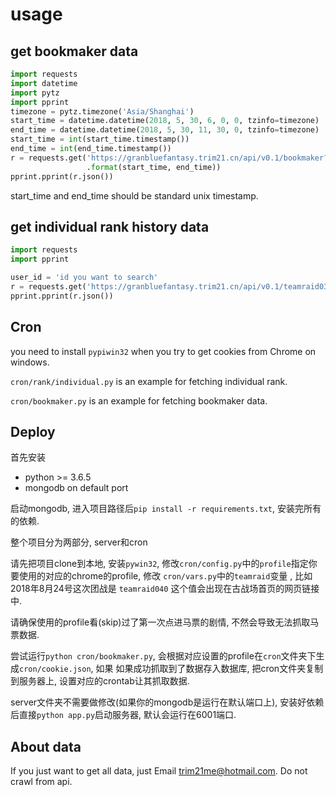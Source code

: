 # usage

## get bookmaker data

```python
import requests
import datetime
import pytz
import pprint
timezone = pytz.timezone('Asia/Shanghai')
start_time = datetime.datetime(2018, 5, 30, 6, 0, 0, tzinfo=timezone)
end_time = datetime.datetime(2018, 5, 30, 11, 30, 0, tzinfo=timezone)
start_time = int(start_time.timestamp())
end_time = int(end_time.timestamp())
r = requests.get('https://granbluefantasy.trim21.cn/api/v0.1/bookmaker?start={}&end={}'
                 .format(start_time, end_time))
pprint.pprint(r.json())
```

start_time and end_time should be standard unix timestamp.

## get individual rank history data

```python
import requests
import pprint

user_id = 'id you want to search'
r = requests.get('https://granbluefantasy.trim21.cn/api/v0.1/teamraid038/individual', {'user_id': user_id})
pprint.pprint(r.json())
```

## Cron

you need to install `pypiwin32` when you try to get cookies from Chrome on windows.

`cron/rank/individual.py` is an example for fetching individual rank.

`cron/bookmaker.py` is an example for fetching bookmaker data.

## Deploy

首先安装 
- python >= 3.6.5
- mongodb on default port

启动mongodb, 进入项目路径后`pip install -r requirements.txt`, 安装完所有的依赖.

整个项目分为两部分, server和cron

请先把项目clone到本地, 安装`pywin32`, 修改`cron/config.py`中的`profile`指定你要使用的对应的chrome的profile, 修改 `cron/vars.py`中的`teamraid`变量 , 比如2018年8月24号这次团战是 `teamraid040` 这个值会出现在古战场首页的网页链接中.

请确保使用的profile看(skip)过了第一次点进马票的剧情, 不然会导致无法抓取马票数据.

尝试运行`python cron/bookmaker.py`, 会根据对应设置的profile在`cron`文件夹下生成`cron/cookie.json`, 如果
 如果成功抓取到了数据存入数据库, 把cron文件夹复制到服务器上, 设置对应的crontab让其抓取数据.

 server文件夹不需要做修改(如果你的mongodb是运行在默认端口上), 安装好依赖后直接`python app.py`启动服务器, 默认会运行在6001端口.


## About data

If you just want to get all data, just Email [trim21me@hotmail.com](mailto:trim21me@hotmail.com). Do not crawl from api.
